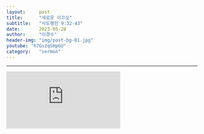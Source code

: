```yaml
---
layout:     post
title:      "새로운 이끄심"
subtitle:	"사도행전 9:32-43"
date:       2023-05-28
author:     "이경수"
header-img: "img/post-bg-01.jpg"
youtube: "h7GszqSHpGU"
category:   "sermon"
---
```


<hr>
<div class="youtube">
    <iframe src="https://www.youtube.com/embed/h7GszqSHpGUs" title="YouTube video player" frameborder="0" allow="accelerometer; autoplay; clipboard-write; encrypted-media; gyroscope; picture-in-picture; web-share" allowfullscreen></iframe>
</div>